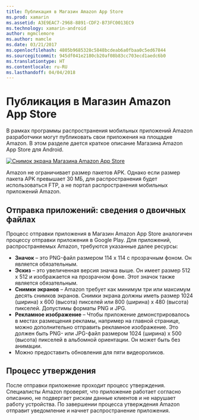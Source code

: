 ```yaml
---
title: Публикация в Магазин Amazon App Store
ms.prod: xamarin
ms.assetid: A3E9EAC7-2968-8891-CDF2-B73FC0013EC9
ms.technology: xamarin-android
author: mgmclemore
ms.author: mamcle
ms.date: 03/21/2017
ms.openlocfilehash: 4805b9685328c5848bcdeab6a0fbaa0c5ed67844
ms.sourcegitcommit: 945df041e2180cb20af08b83cc703ecd1aedc6b0
ms.translationtype: HT
ms.contentlocale: ru-RU
ms.lasthandoff: 04/04/2018
---
```

# <a name="publishing-to-the-amazon-app-store"></a>Публикация в Магазин Amazon App Store

В рамках программы распространения мобильных приложений Amazon разработчики могут публиковать свои приложения на площадке Amazon. В этом разделе дается краткое описание Магазина Amazon App Store для Android. 

[ ![Снимок экрана Магазина Amazon App Store](publishing-to-amazon-images/amazon-app-store.png)](publishing-to-amazon-images/amazon-app-store.png#lightbox)

Amazon не ограничивает размер пакетов APK. Однако если размер пакета APK превышает 30 МБ, для распространения будет использоваться FTP, а не портал распространения мобильных приложений Amazon.


## <a name="submitting-apps-binary-info"></a>Отправка приложений: сведения о двоичных файлах

Процесс отправки приложения в Магазин Amazon App Store аналогичен процессу отправки приложения в Google Play. Для приложений, распространяемых Amazon, требуются указанные далее ресурсы: 

-   **Значок** &ndash; это PNG-файл размером 114 x 114 с прозрачным фоном. Он является обязательным.
-   **Эскиз** &ndash; это увеличенная версия значка выше. Он имеет размер 512 x 512 и изображается на прозрачном фоне. Этот значок также является обязательным.
-   **Снимки экранов** &ndash; Amazon требует как минимум три или максимум десять снимков экранов. Снимки экрана должны иметь размер 1024 (ширина) x 600 (высота) пикселей или 800 (ширина) x 480 (высота) пикселей. Допустимы форматы PNG и JPG.
-   **Рекламное изображение** &ndash; Чтобы приложение демонстрировалось в местах размещения рекламы, например на главной странице, можно дополнительно отправить рекламное изображение. Это должен быть PNG- или JPG-файл размером 1024 (ширина) x 500 (высота) пикселей в альбомной ориентации. Он может быть без анимации.
-  Можно предоставить обновления для пяти видеороликов.



## <a name="approval-process"></a>Процесс утверждения

После отправки приложение проходит процесс утверждения.
Специалисты Amazon проверят, что приложение работает согласно описанию, не подвергает рискам данные клиентов и не нарушает работу устройства. По завершении процесса утверждения Amazon отправит уведомление и начнет распространение приложения.

